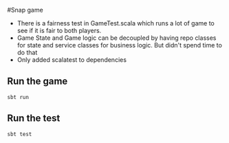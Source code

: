 #Snap game
- There is a fairness test in GameTest.scala which runs a lot of game to see if it is fair to both players.
- Game State and Game logic can be decoupled by having repo classes for state and service classes for business logic. But didn't spend time to do that
- Only added scalatest to dependencies
## Run the game
```shell script
sbt run
```
## Run the test
```shell script
sbt test
```


